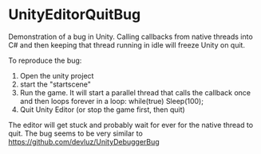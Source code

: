 # UnityEditorQuitBug
Demonstration of a bug in Unity. Calling callbacks from native threads into C# and then keeping that thread running in idle will freeze Unity on quit.

To reproduce the bug:

1. Open the unity project
2. start the "startscene"
3. Run the game. It will start a parallel thread that calls the callback once and then loops forever in a loop: while(true) Sleep(100);
4. Quit Unity Editor (or stop the game first, then quit)

The editor will get stuck and probably wait for ever for the native thread to quit.
The bug seems to be very similar to https://github.com/devluz/UnityDebuggerBug
